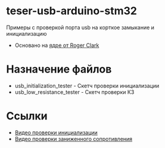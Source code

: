 # teser-usb-arduino-stm32
Примеры с проверкой порта usb на корткое замыкание и инициализацию

* Основано на [ядре от Roger Clark](https://github.com/rogerclarkmelbourne/Arduino_STM32)

# Назначение файлов
* usb_initialization_tester - Скетч проверки инициализации
* usb_low_resistance_tester - Скетч проверки КЗ

# Ссылки
* [Видео проверки инициализации](https://youtu.be/9jlpHW8rlkc)
* [Видео проверки заниженного сопротивления](https://youtu.be/fyskn_VxkL4)

